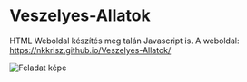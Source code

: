 # Veszelyes-Allatok
HTML Weboldal készítés meg talán Javascript is.
A weboldal: https://nkkrisz.github.io/Veszelyes-Allatok/

![Feladat képe](https://camo.githubusercontent.com/c1b364d6aed07441b509327e5fa50a338adfad0969c1aec58e973665f688f684/68747470733a2f2f63646e2e646973636f72646170702e636f6d2f6174746163686d656e74732f3737343937323431373832363838313534392f3738353835383034393832313930303830302f46656c616461742e706e67)
